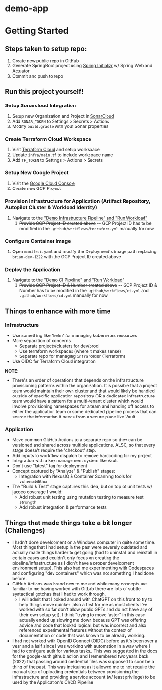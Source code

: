 # demo-app

# Getting Started

## Steps taken to setup repo:
1. Create new public repo in GitHub 
2. Generate SpringBoot project using [Spring Initializr](https://start.spring.io/) w/ Spring Web and Actuator
3. Commit and push to repo

## Run this project yourself!

### Setup Sonarcloud Integration
1. Setup new Organization and Project in [SonarCloud](https://sonarcloud.io/)
2. Add `SONAR_TOKEN` to Settings > Secrets > Actions
3. Modify `build.gradle` with your Sonar properties

### Create Terraform Cloud Workspace
1. Visit [Terraform Cloud](https://app.terraform.io) and setup workspace
2. Update `infra/main.tf` to include workspace name
3. Add `TF_TOKEN` to Settings > Actions > Secrets

### Setup New Google Project
1. Visit the [Google Cloud Console](https://console.cloud.google.com/)
2. Create new GCP Project

### Provision Infrastructure for Application (Artifact Repository, Autopilot Cluster & Workload Identity)
1. Navigate to the ["Demo Infrastructure Pipeline" and "Run Workload"](https://github.com/briananderson1222/demo-app/actions/workflows/terraform.yml)
    1. ~~Provide GCP Project ID created above~~ -- GCP Project ID has to be modified in the `.github/workflows/terraform.yml` manually for now

### Configure Container Image
1. Open `manifest.yaml` and modify the Deployment's image path replacing `brian-dev-1222` with the GCP Project ID created above

### Deploy the Application
1. Navigate to the ["Demo CI Pipeline" and "Run Workload"](https://github.com/briananderson1222/demo-app/actions/workflows/ci.yml)
    1. ~~Provide GCP Project ID & Number created above~~ -- GCP Project ID & Number has to be modified in the `.github/workflows/ci.yml` and `.github/workflows/cd.yml` manually for now

## Things to enhance with more time
### Infrastructure
- Use something like 'helm' for managing kubernetes resources
- More separation of concerns
    - Separate projects/clusters for dev/prod 
    - Use terraform workspaces (where it makes sense)
    - Separate repo for managing `infra` folder (Terraform)
- Use OIDC for Terraform Cloud integration

**NOTE**:
  - There's an order of operations that depends on the infrastructure provisioning patterns within the organization. It is possible that a project team would maintain their own cluster and that would likely be handled outside of specific application repository OR a dedicated infrastructure team would have a pattern for a multi-tenant cluster which would involve provisioning namespaces for a team and handing off access to either the application team or some dedicated pipeline process that can source the information it needs from a secure place like Vault.

### Application
- Move common GitHub Actions to a separate repo so they can be versioned and shared across multiple applications. ALSO, so that every stage doesn't require the 'checkout' step.
- Add inputs to workflow dispatch to remove hardcoding for my project
- Integration with a key management system like Vault
- Don't use "latest" tag for deployment
- Concept captured by "Analyze" & "Publish" stages:
    - Integration with NexusIQ & Container Scanning tools for vulnerabilities
- The "Build & Test" stage captures this idea, but on top of unit tests w/ jacoco coverage I would:
    - Add robust unit testing using mutation testing to measure test strength
    - Add robust integration & performance tests

## Things that made things take a bit longer (Challenges)
- I hadn't done development on a Windows computer in quite some time. Most things that I had setup in the past were severely outdated and actually made things harder to get going (had to uninstall and reinstall in certain cases and couldn't only focus on creating the pipeline/infrastructure as I didn't have a proper development environment setup). This also had me experimenting with Codespaces and configuring "dev containers" which was not something I had done before.
- GitHub Actions was brand new to me and while many concepts are familiar to me having worked with GitLab there are lots of subtle syntactical gotchas that I had to work through.
     - I will admit that I poked around with ChatGPT on this front to try to help things move quicker (also a first for me as most clients I've worked with so far don't allow public GPTs and do not have any of their own setup yet). I think "trying to move faster" in this case actually ended up slowing me down because GPT was offering advice and code that looked logical, but was incorrect and also referenced experimental features without the context of documentation or code that was known to be already working.
- I had not worked with OpenID Connect (OIDC) before as it's been over a year and a half since I was working with automation in a way where I had to configure auth for various tasks.. This was suggested in the docs for the google-auth github action and I remembered two years back (2022) that passing around credential files was supposed to soon be a thing of the past. This was intriguing as it allowed me to not require the manual step of uploading credentials between provisioning the infrastructure and providing a service account (w/ least privilege) to be used by the Application's CI/CD Pipeline  
